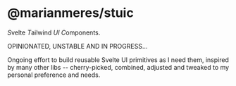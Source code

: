 # @marianmeres/stuic

*S*velte *T*ailwind _UI_ *C*omponents.

OPINIONATED, UNSTABLE AND IN PROGRESS...

Ongoing effort to build reusable Svelte UI primitives as I need them, inspired by many
other libs -- cherry-picked, combined, adjusted and tweaked to my personal preference and needs.
